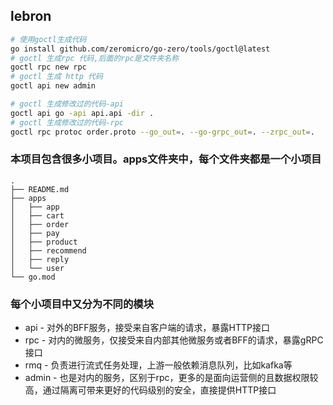 ## lebron


```sh
# 使用goctl生成代码
go install github.com/zeromicro/go-zero/tools/goctl@latest
# goctl 生成rpc 代码,后面的rpc是文件夹名称
goctl rpc new rpc
# goctl 生成 http 代码
goctl api new admin

# goctl 生成修改过的代码-api
goctl api go -api api.api -dir .
# goctl 生成修改过的代码-rpc
goctl rpc protoc order.proto --go_out=. --go-grpc_out=. --zrpc_out=.
```

### 本项目包含很多小项目。apps文件夹中，每个文件夹都是一个小项目
```
.
├── README.md
├── apps
│   ├── app
│   ├── cart
│   ├── order
│   ├── pay
│   ├── product
│   ├── recommend
│   ├── reply
│   └── user
└── go.mod
```

### 每个小项目中又分为不同的模块
- api - 对外的BFF服务，接受来自客户端的请求，暴露HTTP接口
- rpc - 对内的微服务，仅接受来自内部其他微服务或者BFF的请求，暴露gRPC接口
- rmq - 负责进行流式任务处理，上游一般依赖消息队列，比如kafka等
- admin - 也是对内的服务，区别于rpc，更多的是面向运营侧的且数据权限较高，通过隔离可带来更好的代码级别的安全，直接提供HTTP接口

